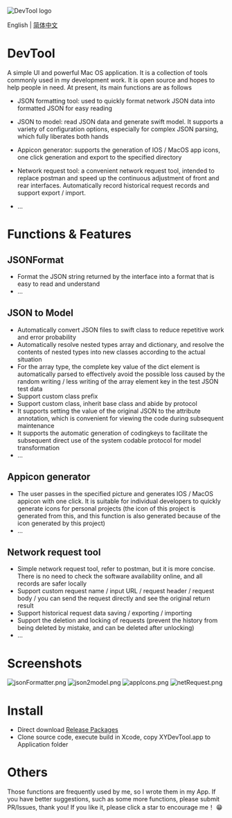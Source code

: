![DevTool logo](/Screenshots/logo.png)


English | [简体中文](./README.zh-CN.md)

DevTool
============

A simple UI and powerful Mac OS application. It is a collection of tools commonly used in my development work. It is open source and hopes to help people in need. At present, its main functions are as follows

- JSON formatting tool: used to quickly format network JSON data into formatted JSON for easy reading

- JSON to model: read JSON data and generate swift model. It supports a variety of configuration options, especially for complex JSON parsing, which fully liberates both hands

- Appicon generator: supports the generation of IOS / MacOS app icons, one click generation and export to the specified directory

- Network request tool: a convenient network request tool, intended to replace postman and speed up the continuous adjustment of front and rear interfaces. Automatically record historical request records and support export / import.

- ...

Functions & Features
========

JSONFormat
-----

- Format the JSON string returned by the interface into a format that is easy to read and understand
- ...

JSON to Model
-----

- Automatically convert JSON files to swift class to reduce repetitive work and error probability
- Automatically resolve nested types array and dictionary, and resolve the contents of nested types into new classes according to the actual situation
- For the array type, the complete key value of the dict element is automatically parsed to effectively avoid the possible loss caused by the random writing / less writing of the array element key in the test JSON test data
- Support custom class prefix
- Support custom class, inherit base class and abide by protocol
- It supports setting the value of the original JSON to the attribute annotation, which is convenient for viewing the code during subsequent maintenance
- It supports the automatic generation of codingkeys to facilitate the subsequent direct use of the system codable protocol for model transformation
- ...

Appicon generator
-----

- The user passes in the specified picture and generates IOS / MacOS appicon with one click. It is suitable for individual developers to quickly generate icons for personal projects (the icon of this project is generated from this, and this function is also generated because of the icon generated by this project)
- ...

Network request tool
-----

- Simple network request tool, refer to postman, but it is more concise. There is no need to check the software availability online, and all records are safer locally
- Support custom request name / input URL / request header / request body / you can send the request directly and see the original return result
- Support historical request data saving / exporting / importing
- Support the deletion and locking of requests (prevent the history from being deleted by mistake, and can be deleted after unlocking)
- ...


Screenshots
========================
![jsonFormatter.png](/Screenshots/jsonFormatter.png)
![json2model.png](/Screenshots/json2model.png)
![appIcons.png](/Screenshots/appIcons.png)
![netRequest.png](/Screenshots/netRequest.png)


Install
============
- Direct download [Release Packages](https://github.com/xiaoyouPrince/XYDevTool/releases)
- Clone source code, execute build in Xcode, copy XYDevTool.app to Application folder


Others
======
Those functions are frequently used by me, so I wrote them in my App. If you have better suggestions, such as some more functions, please submit PR/Issues, thank you! If you like it, please click a star to encourage me！ 😁








